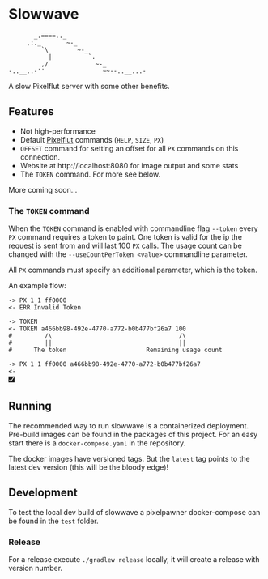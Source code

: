 # Slowwave

```text
       _.====.._
     ,:._       ~-_
         `\        ~-_
           |          `.
         ,/             ~-_
-..__..-''                ~~--..__...-
```

A slow Pixelflut server with some other benefits.

## Features

* Not high-performance
* Default [Pixelflut](https://github.com/defnull/pixelflut) commands (`HELP`, `SIZE`, `PX`)
* `OFFSET` command for setting an offset for all `PX` commands on this connection.
* Website at http://localhost:8080 for image output and some stats
* The `TOKEN` command. For more see below.

More coming soon...

### The `TOKEN` command

When the `TOKEN` command is enabled with commandline flag `--token` every `PX` command requires a token to paint.
One token is valid for the ip the request is sent from and will last 100 `PX` calls.
The usage count can be changed with the `--useCountPerToken <value>` commandline parameter.

All `PX` commands must specify an additional parameter, which is the token.

An example flow:

```text
-> PX 1 1 ff0000
<- ERR Invalid Token

-> TOKEN
<- TOKEN a466bb98-492e-4770-a772-b0b477bf26a7 100
#         /\                                   /\
#         ||                                   ||        
#      The token                      Remaining usage count

-> PX 1 1 ff0000 a466bb98-492e-4770-a772-b0b477bf26a7
<- 
🮱
```

## Running

The recommended way to run slowwave is a containerized deployment.
Pre-build images can be found in the packages of this project.
For an easy start there is a `docker-compose.yaml` in the repository.

The docker images have versioned tags.
But the `latest` tag points to the latest dev version (this will be the bloody edge)!

## Development

To test the local dev build of slowwave a pixelpawner docker-compose can be found in the `test` folder.

### Release

For a release execute `./gradlew release` locally, it will create a release with version number.
